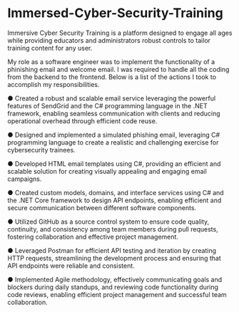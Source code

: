 # Immersed-Cyber-Security-Training

Immersive Cyber Security Training is a platform designed to engage all ages while providing educators and administrators robust controls to tailor training content for any user.

My role as a software engineer was to implement the functionality of a phinishing email and welcome email. I was required to handle all the coding from the backend to the frontend. Below is a list of the actions I took to accomplish my responsibilities.

● Created a robust and scalable email service leveraging the powerful features of SendGrid and the C# programming language in the .NET framework, enabling seamless communication with clients and reducing operational overhead through efficient code reuse.

● Designed and implemented a simulated phishing email, leveraging C# programming language to create a realistic and challenging exercise for cybersecurity trainees.

● Developed HTML email templates using C#, providing an efficient and scalable solution for creating visually appealing and engaging email campaigns. 

● Created custom models, domains, and interface services using C# and the .NET Core framework to design API endpoints, enabling efficient and secure communication between different software components.

● Utilized GitHub as a source control system to ensure code quality, continuity, and consistency among team members during pull requests, fostering collaboration and effective project management. 

● Leveraged Postman for efficient API testing and iteration by creating HTTP requests, streamlining the development process and ensuring that API endpoints were reliable and consistent. 

● Implemented Agile methodology, effectively communicating goals and blockers during daily standups, and reviewing code functionality during code reviews, enabling efficient project management and successful team collaboration.
 
